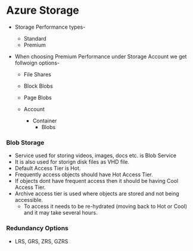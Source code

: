 # Azure Storage

- Storage Performance types-

  - Standard
  - Premium

- When choosing Premium Performance under Storage Account we get follwoign options-

  - File Shares
  - Block Blobs
  - Page Blobs

  - Account
    - Container
      - Blobs

### Blob Storage

- Service used for storing videos, images, docs etc. is Blob Service
- It is also used for storign disk files as VHD file.
- Default Access Tier is Hot.
- Frequently access objects should have Hot Access Tier.
- If objects dont have frequent access then it should be having Cool Access Tier.
- Archive access tier is used where objects are stored and not being accessible.
  - To access it needs to be re-hydrated (moving back to Hot or Cool) and it may take several hours.

### Redundancy Options

- LRS, GRS, ZRS, GZRS
